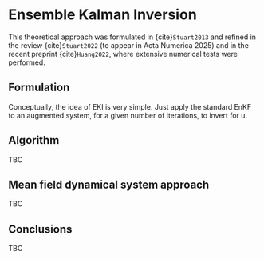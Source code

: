 # Ensemble Kalman Inversion

This theoretical approach was formulated in {cite}`Stuart2013` and refined in the review {cite}`Stuart2022` (to appear in Acta Numerica 2025) and in the recent preprint {cite}`Huang2022`, where extensive numerical tests were performed.


## Formulation

Conceptually, the idea of EKI is very simple. Just apply the standard EnKF to an augmented system, for a given number of iterations, to invert for u. 


## Algorithm

TBC

## Mean  field dynamical system approach 

TBC

## Conclusions


TBC